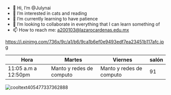 - 👋 Hi, I’m @Julynai
- 👀 I’m interested in cats and reading
- 🌱 I’m currently learning to have patience
- 💞️ I’m looking to collaborate in everything that I can learn something of
- 📫 How to reach me: a200103@lazarocardenas.edu.mx

https://i.pinimg.com/736x/9c/a1/b6/9ca1b6ef0e9493edf7ea23451b117afc.jpg

| Hora                 | Martes                    | Viernes                  | salón |
|----------------------|---------------------------|--------------------------|-------|
| 11:05 a.m  a 12:50pm |  Manto y redes de computo | Manto y redes de computo | 91    |

![cooltext405477337362888](https://user-images.githubusercontent.com/99995833/156236484-88cb92b6-20ff-4326-9275-65c0d880c49a.png)


<!---
Julynai/Julynai is a ✨ special ✨ repository because its `README.md` (this file) appears on your GitHub profile.
You can click the Preview link to take a look at your changes.
--->

